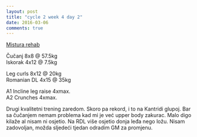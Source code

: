 ```yaml
---
layout: post
title: "cycle 2 week 4 day 2"
date: 2016-03-06
comments: true
---
```


[Mistura rehab](/snagata/log/2015/07/20/mistura-rehab/)

Čučanj 8x8 @ 57.5kg  
Iskorak 4x12 @ 7.5kg  

Leg curls 8x12 @ 20kg  
Romanian DL 4x15 @ 35kg  

A1 Incline leg raise 4xmax.  
A2 Crunches 4xmax.  

Drugi kvalitetni trening zaredom. Skoro pa rekord, i to na Kantridi glupoj. Bar sa čučanjem nemam problema kad mi je već upper body zakurac. Malo digo kilaže al nisam ni osjetio. Na RDL više osjetio donja leđa nego ložu. Nisam zadovoljan, možda sljedeći tjedan odradim GM za promjenu. 

